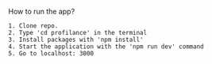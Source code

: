 How to run the app?

  
    1. Clone repo.
    2. Type 'cd profilance' in the terminal
    3. Install packages with 'npm install'
    4. Start the application with the 'npm run dev' command
    5. Go to localhost: 3000

